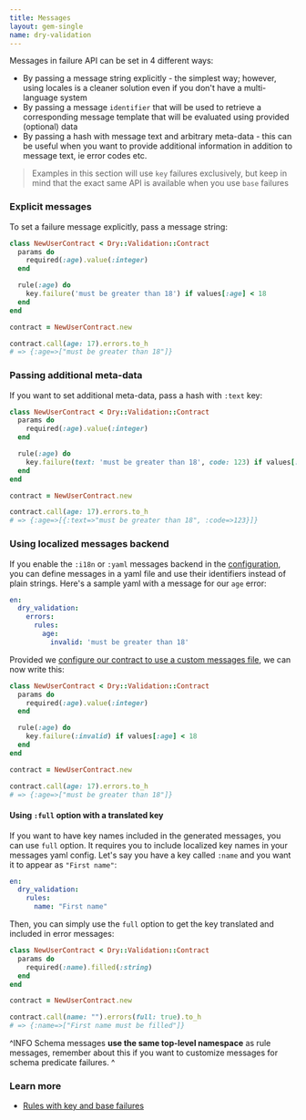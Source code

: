 ```yaml
---
title: Messages
layout: gem-single
name: dry-validation
---
```


Messages in failure API can be set in 4 different ways:

- By passing a message string explicitly - the simplest way; however, using locales is a cleaner solution even if you don't have a multi-language system
- By passing a message `identifier` that will be used to retrieve a corresponding message template that will be evaluated using provided (optional) data
- By passing a hash with message text and arbitrary meta-data - this can be useful when you want to provide additional information in addition to message text, ie error codes etc.

> Examples in this section will use `key` failures exclusively, but keep in mind that the exact same API is available when you use `base` failures

### Explicit messages

To set a failure message explicitly, pass a message string:

```ruby
class NewUserContract < Dry::Validation::Contract
  params do
    required(:age).value(:integer)
  end

  rule(:age) do
    key.failure('must be greater than 18') if values[:age] < 18
  end
end

contract = NewUserContract.new

contract.call(age: 17).errors.to_h
# => {:age=>["must be greater than 18"]}
```

### Passing additional meta-data

If you want to set additional meta-data, pass a hash with `:text` key:

```ruby
class NewUserContract < Dry::Validation::Contract
  params do
    required(:age).value(:integer)
  end

  rule(:age) do
    key.failure(text: 'must be greater than 18', code: 123) if values[:age] < 18
  end
end

contract = NewUserContract.new

contract.call(age: 17).errors.to_h
# => {:age=>[{:text=>"must be greater than 18", :code=>123}]}
```

### Using localized messages backend

If you enable the `:i18n` or `:yaml` messages backend in the [configuration](docs::configuration), you can define messages in a yaml file and use their identifiers instead of plain strings. Here's a sample yaml with a message for our `age` error:

```yaml
en:
  dry_validation:
    errors:
      rules:
        age:
          invalid: 'must be greater than 18'
```

Provided we [configure our contract to use a custom messages file](docs::configuration#example), we can now write this:

```ruby
class NewUserContract < Dry::Validation::Contract
  params do
    required(:age).value(:integer)
  end

  rule(:age) do
    key.failure(:invalid) if values[:age] < 18
  end
end

contract = NewUserContract.new

contract.call(age: 17).errors.to_h
# => {:age=>["must be greater than 18"]}
```

#### Using `:full` option with a translated key

If you want to have key names included in the generated messages, you can use `full` option. It requires you to include localized key names in your messages yaml config. Let's say you have a key called `:name` and you want it to appear as `"First name"`:

```yaml
en:
  dry_validation:
    rules:
      name: "First name"
```

Then, you can simply use the `full` option to get the key translated and included in error messages:

```ruby
class NewUserContract < Dry::Validation::Contract
  params do
    required(:name).filled(:string)
  end
end

contract = NewUserContract.new

contract.call(name: "").errors(full: true).to_h
# => {:name=>["First name must be filled"]}
```

^INFO
Schema messages **use the same top-level namespace** as rule messages, remember about this if you want to customize messages for schema predicate failures.
^

### Learn more

- [Rules with key and base failures](docs::rules#key-failures)
